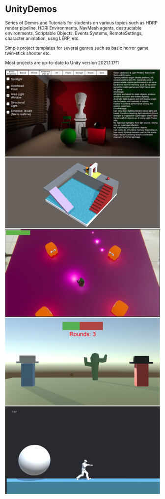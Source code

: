 # UnityDemos

Series of Demos and Tutorials for students on various topics such as HDRP render pipeline, HDRi Environments, NavMesh agents, destructable environments, Scriptable Objects, Events Systems, RemoteSettings, character animation, usng LERP, etc.

Simple project templates for several genres such as basic horror game, twin-stick shooter etc.

Most projects are up-to-date to Unity version 2021.1.17f1

![My Image](HDRP_LightingStrategies/HDRPStrategies_ProjectImage.PNG)
![My Image](NavMeshDemo/NavMesh_ProjectImage.PNG)
![My Image](TwinStick_StarterProject/TwinStick_ProjectImage.PNG)
![My Image](ScriptableEventSystem/ScriptableEvents_ProjectImage.PNG)
![My Image](MixamoDemo/MixamoDemo_ProjectImage.PNG)
